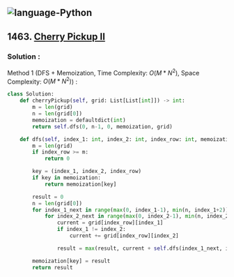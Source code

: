 ![language-Python](https://img.shields.io/badge/%20-Python-ffd43b?style=for-the-badge&logo=PYTHON)
---

## 1463. [Cherry Pickup II](https://leetcode.com/problems/minimum-window-substring)

### Solution :

Method 1 (DFS + Memoization, Time Complexity: $O(M*N^2)$, Space Complexity: $O(M*N^2)$) :
```python
class Solution:
    def cherryPickup(self, grid: List[List[int]]) -> int:
        m = len(grid)
        n = len(grid[0])
        memoization = defaultdict(int)
        return self.dfs(0, n-1, 0, memoization, grid)

    def dfs(self, index_1: int, index_2: int, index_row: int, memoization, grid) -> int:
        m = len(grid)
        if index_row >= m:
            return 0

        key = (index_1, index_2, index_row)
        if key in memoization:
            return memoization[key]

        result = 0
        n = len(grid[0])
        for index_1_next in range(max(0, index_1-1), min(n, index_1+2)):
            for index_2_next in range(max(0, index_2-1), min(n, index_2+2)):
                current = grid[index_row][index_1]
                if index_1 != index_2:
                    current += grid[index_row][index_2]

                result = max(result, current + self.dfs(index_1_next, index_2_next, index_row+1, memoization, grid))

        memoization[key] = result
        return result
```
